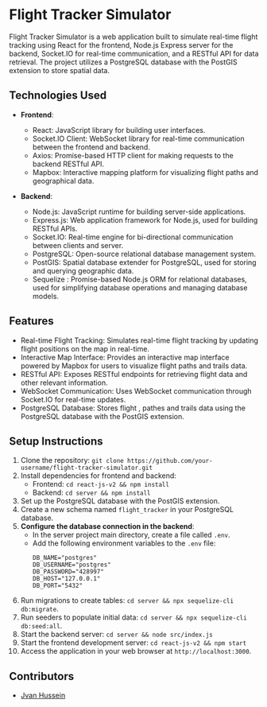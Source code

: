 # Flight Tracker Simulator

Flight Tracker Simulator is a web application built to simulate real-time flight tracking using React for the frontend, Node.js Express server for the backend, Socket.IO for real-time communication, and a RESTful API for data retrieval. The project utilizes a PostgreSQL database with the PostGIS extension to store spatial data.

## Technologies Used

- **Frontend**:
  - React: JavaScript library for building user interfaces.
  - Socket.IO Client: WebSocket library for real-time communication between the frontend and backend.
  - Axios: Promise-based HTTP client for making requests to the backend RESTful API.
  - Mapbox: Interactive mapping platform for visualizing flight paths and geographical data.

- **Backend**:
  - Node.js: JavaScript runtime for building server-side applications.
  - Express.js: Web application framework for Node.js, used for building RESTful APIs.
  - Socket.IO: Real-time engine for bi-directional communication between clients and server.
  - PostgreSQL: Open-source relational database management system.
  - PostGIS: Spatial database extender for PostgreSQL, used for storing and querying geographic data.
  - Sequelize : Promise-based Node.js ORM for relational databases, used for simplifying database operations and managing database models.

## Features

- Real-time Flight Tracking: Simulates real-time flight tracking by updating flight positions on the map in real-time.
- Interactive Map Interface: Provides an interactive map interface powered by Mapbox for users to visualize flight paths and trails data.
- RESTful API: Exposes RESTful endpoints for retrieving flight data and other relevant information.
- WebSocket Communication: Uses WebSocket communication through Socket.IO for real-time updates.
- PostgreSQL Database: Stores flight , pathes and trails data using the PostgreSQL database with the PostGIS extension.

## Setup Instructions

1. Clone the repository: `git clone https://github.com/your-username/flight-tracker-simulator.git`
2. Install dependencies for frontend and backend:
   - Frontend: `cd react-js-v2 && npm install`
   - Backend: `cd server && npm install`
3. Set up the PostgreSQL database with the PostGIS extension.
4. Create a new schema named `flight_tracker` in your PostgreSQL database.
5. **Configure the database connection in the backend**:
   - In the server project main directory, create a file called `.env`.
   - Add the following environment variables to the `.env` file:
     ```
     DB_NAME="postgres"
     DB_USERNAME="postgres"
     DB_PASSWORD="428997"
     DB_HOST="127.0.0.1"
     DB_PORT="5432"
     ```
6. Run migrations to create tables: `cd server && npx sequelize-cli db:migrate`.
7. Run seeders to populate initial data: `cd server && npx sequelize-cli db:seed:all`.
8. Start the backend server: `cd server && node src/index.js`
9. Start the frontend development server: `cd react-js-v2 && npm start`
10. Access the application in your web browser at `http://localhost:3000`.

## Contributors

- [Jvan Hussein]([https://github.com/your-username](https://github.com/jwanhussein151044078))
